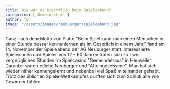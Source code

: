 ```yaml
---
title: Wie war es eigentlich beim Spieleabend?
categories: [ Gemeinschaft ]
author: fg
image: "/assets/images/neubuerger/spieleabend.jpg"
---
```

Ganz nach dem Motto von Plato: "Beim Spiel kann man einen Menschen in einer Stunde besser kennenlernen als im Gespräch in einem Jahr," fand am 14. November der Spieleabend der AG Neubürger statt. Interessierte Spielerinnen und Spieler von 12 - 60 Jahren trafen sich zu zwei vergnüglichen Stunden im Spielcasino "Gemeindehaus" in Heuweiler. Darunter waren etliche Neubürger und "Alteingesessene". Man hat sich wieder näher kennengelernt und nebenbei viel Spaß miteinander gehabt. Trotz des üblichen Spiele-Wettkampfes durften sich zum Schluß alle wie Gewinner fühlen.